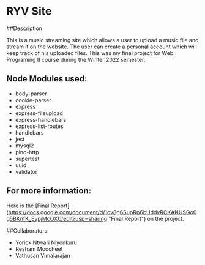 # RYV Site

##Description

This is a music streaming site which allows a user to upload a music file and stream it on the website. 
The user can create a personal account which will keep track of his uploaded files. 
This was my final project for Web Programing II course during the Winter 2022 semester.

## Node Modules used: 

* body-parser 
* cookie-parser 
* express 
* express-fileupload 
* express-handlebars 
* express-list-routes 
* handlebars 
* jest 
* mysql2 
* pino-http 
* supertest 
* uuid 
* validator

## For more information:

Here is the [Final Report] (https://docs.google.com/document/d/1ov8g6SupRp6bUddvRCKANUSGo0g5BKnfK_EypjMcOXU/edit?usp=sharing "Final Report") on the project.

##Collaborators:

- Yorick Ntwari Niyonkuru
- Resham Moocheet
- Vathusan Vimalarajan

